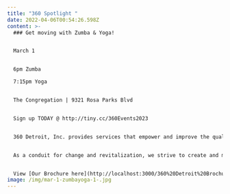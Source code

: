 ```yaml
---
title: "360 Spotlight "
date: 2022-04-06T00:54:26.598Z
content: >-
  ### Get moving with Z﻿umba & Yoga!


  March 1


  6pm Zumba

  7:15pm Yoga


  T﻿he Congregation | 9321 Rosa Parks Blvd


  Sign up TODAY @ http://tiny.cc/360Events2023


  360 Detroit, Inc. provides services that empower and improve the quality of life for individuals and families. We are dedicated to assisting people in becoming self-sufficient, anchored, stabilized and well-rounded community members.


  As a conduit for change and revitalization, we strive to create and maintain viable, safe communities within Detroit.


  View [Our Brochure here](http://localhost:3000/360%20Detroit%20Brochure.pdf)!
image: /img/mar-1-zumbayoga-1-.jpg
---
```


